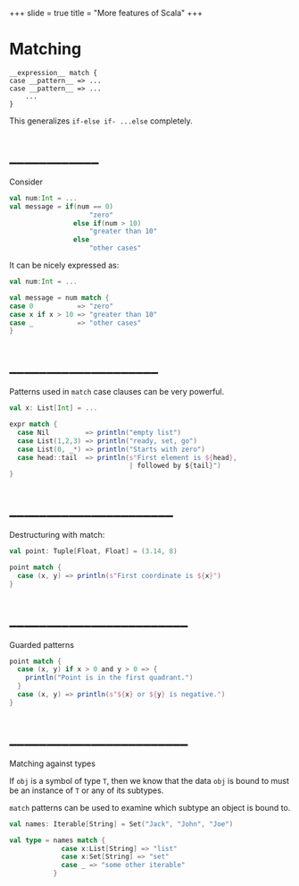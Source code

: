 +++
slide = true
title = "More features of Scala"
+++

# Matching

```{scala template}
__expression__ match {
case __pattern__ => ...
case __pattern__ => ...
    ...
}
```

This generalizes `if-else if- ...else` completely.

# ____________

Consider

```scala
val num:Int = ...
val message = if(num == 0) 
                    "zero"
                else if(num > 10) 
                    "greater than 10"
                else
                    "other cases"
```

It can be nicely expressed as:

```scala
val num:Int = ...

val message = num match {
case 0           => "zero"
case x if x > 10 => "greater than 10"
case _           => "other cases"
}
```

# ____________________

Patterns used in `match` case clauses can be very powerful.

```scala
val x: List[Int] = ...

expr match {
  case Nil         => println("empty list")
  case List(1,2,3) => println("ready, set, go")
  case List(0, _*) => println("Starts with zero")
  case head::tail  => println(s"First element is ${head}, 
                              | followed by ${tail}")
}
```

# ______________________

Destructuring with match:

```scala
val point: Tuple[Float, Float] = (3.14, 8)

point match {
  case (x, y) => println(s"First coordinate is ${x}")
}
```

# ________________________

Guarded patterns

```scala
point match {
  case (x, y) if x > 0 and y > 0 => {
    println("Point is in the first quadrant.")
  }
  case (x, y) => println(s"${x} or ${y} is negative.")
}
```

# ________________________

Matching against types

If `obj` is a symbol of type `T`, then we know that the data `obj` is bound to
must be an instance of `T` or any of its subtypes.

`match` patterns can be used to examine which subtype an object is bound to.

```scala
val names: Iterable[String] = Set("Jack", "John", "Joe")

val type = names match {
             case x:List[String] => "list"
             case x:Set[String] => "set"
             case _ => "some other iterable"
           }
```
